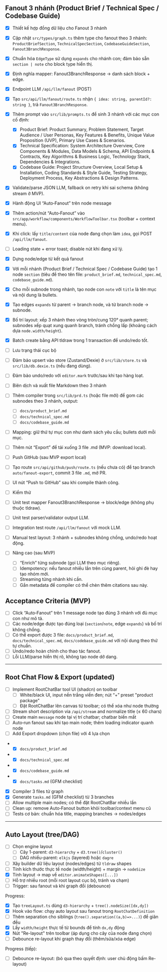 ## Fanout 3 nhánh (Product Brief / Technical Spec / Codebase Guide)

 - [x] Thiết kế hợp đồng dữ liệu cho Fanout 3 nhánh
  - [x] Cập nhật `src/types/graph.ts` thêm type cho fanout theo 3 nhánh: `ProductBriefSection`, `TechnicalSpecSection`, `CodebaseGuideSection`, `Fanout3BranchResponse`.
  - [x] Chuẩn hóa `EdgeType` sử dụng `expands` cho nhánh con; đảm bảo sẵn `section | note` cho block type hiển thị.
  - [x] Định nghĩa mapper: Fanout3BranchResponse → danh sách block + edge.

 - [x] Endpoint LLM `/api/llm/fanout` (POST)
  - [x] Tạo `src/api/llm/fanout/route.ts` nhận `{ idea: string, parentId?: string }`, trả `Fanout3BranchResponse`.
  - [x] Thêm prompt vào `src/lib/prompts.ts` để sinh 3 nhánh với các mục con cố định:
    - [x] Product Brief: Product Summary, Problem Statement, Target Audience / User Personas, Key Features & Benefits, Unique Value Proposition (UVP), Primary Use Cases & Scenarios.
    - [x] Technical Specification: System Architecture Overview, Core Components & Modules, Data Models & Schema, API Endpoints & Contracts, Key Algorithms & Business Logic, Technology Stack, Dependencies & Integrations.
    - [x] Codebase Guide: Project Structure Overview, Local Setup & Installation, Coding Standards & Style Guide, Testing Strategy, Deployment Process, Key Abstractions & Design Patterns.
  - [x] Validate/parse JSON LLM, fallback on retry khi sai schema (không stream ở MVP).

 - [x] Hành động UI “Auto‑Fanout” trên node message
  - [x] Thêm action/nút “Auto‑Fanout” vào `src/app/workflow/components/WorkflowToolbar.tsx` (toolbar + context menu).
  - [x] Khi click: lấy `title/content` của node đang chọn làm `idea`, gọi POST `/api/llm/fanout`.
  - [ ] Loading state + error toast; disable nút khi đang xử lý.

 - [x] Dựng node/edge từ kết quả fanout
  - [x] Với mỗi nhánh (Product Brief / Technical Spec / Codebase Guide) tạo 1 node `section` (tiêu đề theo tên file: `product_brief.md`, `technical_spec.md`, `codebase_guide.md`).
  - [x] Cho mỗi subnode trong nhánh, tạo node con `note` với `title` là tên mục và nội dung là bullets.
  - [x] Tạo edges `expands` từ parent → branch node, và từ branch node → subnode.
  - [x] Bố trí layout: xếp 3 nhánh theo vòng tròn/cung 120° quanh parent; subnodes xếp quạt xung quanh branch, tránh chồng lấp (khoảng cách dựa `node.width/height`).
  - [x] Batch create bằng API tldraw trong 1 transaction để undo/redo tốt.

 - [ ] Lưu trạng thái cục bộ
  - [ ] Đảm bảo upsert vào store (Zustand/Dexie) ở `src/lib/store.ts` và `src/lib/db.dexie.ts` (nếu đang dùng).
  - [ ] Đảm bảo undo/redo với `editor.mark` trước/sau khi tạo hàng loạt.

 - [ ] Biên dịch và xuất file Markdown theo 3 nhánh
  - [ ] Thêm compiler trong `src/lib/prd.ts` (hoặc file mới) để gom các subnodes theo 3 nhánh, output:
    - [ ] `docs/product_brief.md`
    - [ ] `docs/technical_spec.md`
    - [ ] `docs/codebase_guide.md`
  - [ ] Mapping: giữ thứ tự mục con như danh sách yêu cầu; bullets dưới mỗi mục.
  - [ ] Thêm nút “Export” để tải xuống 3 file .md (MVP: download local).

 - [ ] Push GitHub (sau MVP export local)
  - [ ] Tạo route `src/api/github/push/route.ts` (nếu chưa có) để tạo branch `auto/fanout-export`, commit 3 file `.md`, mở PR.
  - [ ] UI nút “Push to GitHub” sau khi compile thành công.

 - [ ] Kiểm thử
  - [ ] Unit test mapper Fanout3BranchResponse → block/edge (không phụ thuộc tldraw).
  - [ ] Unit test parser/validator output LLM.
  - [ ] Integration test route `/api/llm/fanout` với mock LLM.
  - [ ] Manual test layout: 3 nhánh + subnodes không chồng, undo/redo hoạt động.

- [ ] Nâng cao (sau MVP)
  - [ ] “Enrich” từng subnode (gọi LLM theo mục riêng).
  - [ ] Idempotency: nếu fanout nhiều lần trên cùng parent, hỏi ghi đè hay tạo nhóm mới.
  - [ ] Streaming từng nhánh khi cần.
  - [ ] Gắn metadata để compiler có thể chèn thêm citations sau này.

## Acceptance Criteria (MVP)
- [ ] Click “Auto‑Fanout” trên 1 message node tạo đúng 3 nhánh với đủ mục con như mô tả.
- [ ] Các node/edge được tạo đúng loại (`section`/`note`, edge `expands`) và bố trí không chồng.
- [ ] Có thể export được 3 file: `docs/product_brief.md`, `docs/technical_spec.md`, `docs/codebase_guide.md` với nội dung theo thứ tự chuẩn.
- [ ] Undo/redo hoàn chỉnh cho thao tác fanout.
- [ ] Lỗi LLM/parse hiển thị rõ, không tạo node dở dang.

---

## Root Chat Flow & Export (updated)

- [ ] Implement RootChatBar tool UI (shadcn) on toolbar
  - [ ] White/black UI, input nền trắng viền đen; nút “+” preset "product package"
  - [ ] Đặt RootChatBar lên canvas từ toolbar; có thể xóa như node thường
- [ ] Stream short description via `/api/stream` and normalize title (≤ 60 chars)
- [ ] Create main `message` node tại vị trí chatbar; chatbar biến mất
- [ ] Auto‑run fanout sau khi tạo main node; thêm loading indicator quanh node
- [ ] Add Export dropdown (chọn file) với 4 lựa chọn
-  - [x] `docs/product_brief.md`
-  - [x] `docs/technical_spec.md`
-  - [x] `docs/codebase_guide.md`
-  - [x] `docs/tasks.md` (GFM checklist)
- [x] Compiler 3 files từ graph
- [x] Generate `tasks.md` (GFM checklist) từ 3 branches
- [ ] Allow multiple main nodes; có thể đặt RootChatBar nhiều lần
- [ ] Clean up: remove Auto‑Fanout button khỏi toolbar/context menu cũ
- [ ] Tests cơ bản: chuẩn hóa title, mapping branches → nodes/edges

---

## Auto Layout (tree/DAG)

- [ ] Chọn engine layout
  - [ ] Cây 1-parent: `d3-hierarchy` + `d3.tree()`/`cluster()`
  - [ ] DAG nhiều-parent: `elkjs` (layered) hoặc `dagre`
- [ ] Xây builder dữ liệu layout (nodes/edges) từ `tldraw` shapes
- [ ] Tính kích thước thực tế node (width/height) + margin → `nodeSize`
- [x] Tính layout → map về `editor.animateShapes([...])`
- [ ] Hỗ trợ nhiều root (mỗi root layout cục bộ, tránh va chạm)
- [ ] Trigger: sau fanout và khi graph đổi (debounce)
  
Progress:
- [x] Tạo `treeLayout.ts` dùng `d3-hierarchy` + `tree().nodeSize([dx,dy])`
- [x] Hook vào flow: chạy auto layout sau fanout trong `RootChatDefinition`
- [ ] Thêm separation cho siblings (`tree().separation((a,b)=>...)`) để giãn đều
- [x] Lấy `width/height` thực tế từ bounds để tính `dx,dy` động
- [x] Nút "Re-layout" trên toolbar (áp dụng cho cây của node đang chọn)
- [ ] Debounce re-layout khi graph thay đổi (thêm/sửa/xóa edge)
  
Progress (tiếp):
- [ ] Debounce re-layout: (bỏ qua theo quyết định: user chủ động bấm Re-layout)
